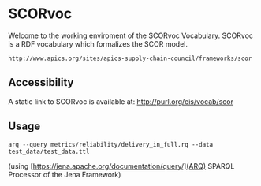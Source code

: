 	
 SCORvoc
 =============

 Welcome to the working enviroment of the SCORvoc Vocabulary.
 SCORvoc is a RDF vocabulary which formalizes the SCOR model. 

 	http://www.apics.org/sites/apics-supply-chain-council/frameworks/scor


 Accessibility
 -----

 A static link to SCORvoc is available at:
	http://purl.org/eis/vocab/scor

 Usage
 -----

 ```
 arq --query metrics/reliability/delivery_in_full.rq --data test_data/test_data.ttl
 ```
	
 (using [https://jena.apache.org/documentation/query/](ARQ) SPARQL Processor of the Jena Framework)	

